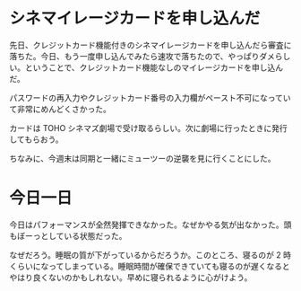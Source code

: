 # シネマイレージカードを申し込んだ
先日、クレジットカード機能付きのシネマイレージカードを申し込んだら審査に落ちた。今日、もう一度申し込んでみたら速攻で落ちたので、やっぱりダメらしい。ということで、クレジットカード機能なしのマイレージカードを申し込んだ。

パスワードの再入力やクレジットカード番号の入力欄がペースト不可になっていて非常にめんどくさかった。

カードは TOHO シネマズ劇場で受け取るらしい。次に劇場に行ったときに発行してもらおう。

ちなみに、今週末は同期と一緒にミューツーの逆襲を見に行くことにした。

# 今日一日
今日はパフォーマンスが全然発揮できなかった。なぜかやる気が出なかった。頭もぼーっとしている状態だった。

なぜだろう。睡眠の質が下がっているからだろうか。このところ、寝るのが 2 時くらいになってしまっている。睡眠時間が確保できていても寝るのが遅くなるとやはり良くないのかもしれない。早めに寝られるように心がけよう。
